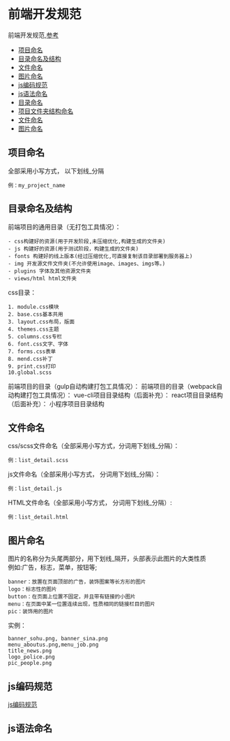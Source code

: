 # 前端开发规范

前端开发规范,[参考](https://www.zhihu.com/question/28376083)
* [项目命名](#项目命名)
* [目录命名及结构](#目录命名及结构)
* [文件命名](#文件命名)
* [图片命名](#图片命名)
* [js编码规范](#js编码规范)
* [js语法命名](#js语法命名)
* [目录命名](#目录命名)
* [项目文件夹结构命名](#项目文件夹结构命名)
* [文件命名](#文件命名)
* [图片命名](#图片命名)

## 项目命名

全部采用小写方式， 以下划线_分隔

```
例：my_project_name
```
## 目录命名及结构
前端项目的通用目录（无打包工具情况）：

```
- css构建好的资源(用于开发阶段,未压缩优化,构建生成的文件夹)
- js 构建好的资源(用于测试阶段，构建生成的文件夹)
- fonts 构建好的线上版本(经过压缩优化,可直接复制该目录部署到服务器上)
- img 开发源文件文件夹(不允许使用image、images、imgs等。)
- plugins 字体及其他资源文件夹
- views/html html文件夹 

```
css目录：
```
1. module.css模块
2. base.css基本共用
3. layout.css布局，版面
4. themes.css主题
5. columns.css专栏
6. font.css文字、字体
7. forms.css表单
8. mend.css补丁
9. print.css打印
10.global.scss
```

前端项目的目录（gulp自动构建打包工具情况）：
前端项目的目录（webpack自动构建打包工具情况）：
vue-cli项目目录结构（后面补充）：
react项目目录结构（后面补充）：
小程序项目目录结构

## 文件命名

css/scss文件命名（全部采用小写方式，分词用下划线_分隔）：

```
例：list_detail.scss
```

js文件命名（全部采用小写方式， 分词用下划线_分隔）：

```
例：list_detail.js
```

HTML文件命名（全部采用小写方式， 分词用下划线_分隔）:

```
例：list_detail.html
```


## 图片命名

图片的名称分为头尾两部分，用下划线_隔开，头部表示此图片的大类性质  
例如:广告，标志，菜单，按钮等;

```
banner：放置在页面顶部的广告，装饰图案等长方形的图片
logo：标志性的图片
button：在页面上位置不固定，并且带有链接的小图片
menu：在页面中某一位置连续出现，性质相同的链接栏目的图片
pic：装饰用的图片
```

实例：

```
banner_sohu.png, banner_sina.png
menu_aboutus.png,menu_job.png
title_news.png
logo_police.png
pic_people.png

```
## js编码规范

[js编码规范](/规范/JavaScript编码规范.md)

## js语法命名

